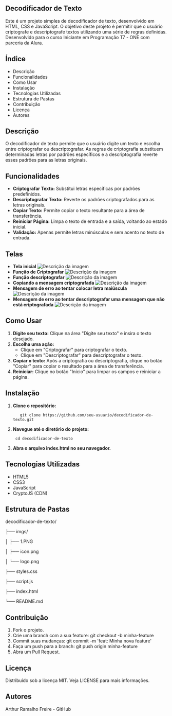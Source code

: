 ## Decodificador de Texto
Este é um projeto simples de decodificador de texto, desenvolvido em HTML, CSS e JavaScript. O objetivo deste projeto é permitir que o usuário criptografe e descriptografe textos utilizando uma série de regras definidas. Desenvolvido para o curso Iniciante em Programação T7 - ONE com parceria da Alura.

## Índice
* Descrição
* Funcionalidades
* Como Usar
* Instalação
* Tecnologias Utilizadas
* Estrutura de Pastas
* Contribuição
* Licença
* Autores

## Descrição
O decodificador de texto permite que o usuário digite um texto e escolha entre criptografar ou descriptografar. As regras de criptografia substituem determinadas letras por padrões específicos e a descriptografia reverte esses padrões para as letras originais.

## Funcionalidades
* **Criptografar Texto:** Substitui letras específicas por padrões predefinidos.
* **Descriptografar Texto:** Reverte os padrões criptografados para as letras originais.
* **Copiar Texto:** Permite copiar o texto resultante para a área de transferência.
* **Reiniciar Página:** Limpa o texto de entrada e a saída, voltando ao estado inicial.
* **Validação:** Apenas permite letras minúsculas e sem acento no texto de entrada.

## Telas

* **Tela inicial**
![Descrição da imagem](https://i.imgur.com/alJZCur.png)
* **Função de Criptografar**
![Descrição da imagem](https://i.imgur.com/V02ua6v.png)
* **Função descriptografar**
![Descrição da imagem](https://i.imgur.com/1SC5uLZ.png)
* **Copiando a mensagem criptografada**
![Descrição da imagem](https://i.imgur.com/9as2bbG.png)
* **Mensagem de erro ao tentar colocar letra maiúscula**
![Descrição da imagem](https://i.imgur.com/dqgimPA.png)
* **Mensagem de erro ao tentar descriptografar uma mensagem que não está criptografada**
![Descrição da imagem](https://i.imgur.com/S7ZuFm6.png)




## Como Usar
1. **Digite seu texto:** Clique na área "Digite seu texto" e insira o texto desejado.
2. **Escolha uma ação:**
    * Clique em "Criptografar" para criptografar o texto.
    * Clique em "Descriptografar" para descriptografar o texto.
3. **Copiar o texto:** Após a criptografia ou descriptografia, clique no botão "Copiar" para copiar o resultado para a área de transferência.
4. **Reiniciar:** Clique no botão "Início" para limpar os campos e reiniciar a página.

## Instalação
1. **Clone o repositório:**

          git clone https://github.com/seu-usuario/decodificador-de-texto.git

2. **Navegue até o diretório do projeto:**

        cd decodificador-de-texto

3. **Abra o arquivo index.html no seu navegador.**

## Tecnologias Utilizadas
* HTML5
* CSS3
* JavaScript
* CryptoJS (CDN)

## Estrutura de Pastas

decodificador-de-texto/

├── imgs/

│   ├── 1.PNG

│   ├── icon.png

│   └── logo.png

├── styles.css

├── script.js

├── index.html

└── README.md

## Contribuição
1. Fork o projeto.
2. Crie uma branch com a sua feature: git checkout -b minha-feature
3. Commit suas mudanças: git commit -m 'feat: Minha nova feature'
4. Faça um push para a branch: git push origin minha-feature
5. Abra um Pull Request.

## Licença
Distribuído sob a licença MIT. Veja LICENSE para mais informações.

## Autores
Arthur Ramalho Freire - GitHub
